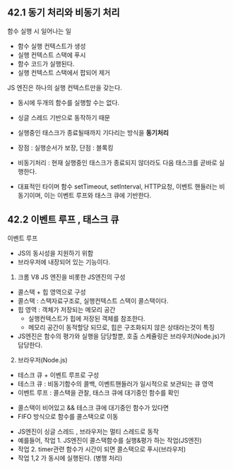 ## 42.1 동기 처리와 비동기 처리

함수 실행 시 일어나는 일

- 함수 실행 컨텍스트가 생성
- 실행 컨텍스트 스택에 푸시
- 함수 코드가 실행된다.
- 실행 컨텍스트 스택에서 팝되어 제거

JS 엔진은 하나의 실행 컨텍스트만을 갖는다.

- 동시에 두개의 함수를 실행할 수는 없다.
- 싱글 스레드 기반으로 동작하기 때문
- 실행중인 태스크가 종료될때까지 기다리는 방식을 **동기처리**
- 장점 : 실행순서가 보장, 단점 : 블록킹

- 비동기처리 : 현재 실행중인 태스크가 종료되지 않더라도 다음 태스크를 곧바로 실행한다.
- 대표적인 타이머 함수 setTimeout, setInterval, HTTP요청, 이벤트 핸들러는 비동기이며, 이는 이벤트 루프와 태스크 큐에 기반한다.

## 42.2 이벤트 루프 , 태스크 큐

이벤트 루프

- JS의 동시성을 지원하기 위함
- 브라우저에 내장되어 있는 기능이다.

1. 크롬 V8 JS 엔진을 비롯한 JS엔진의 구성

- 콜스택 + 힙 영역으로 구성
- 콜스택 : 스택자료구조로, 실행컨텍스트 스택이 콜스택이다.
- 힙 영역 : 객체가 저장되는 메모리 공간
  - 실행컨텍스트가 힙에 저장된 객체를 참조한다.
  - 메모리 공간이 동적할당 되므로, 힙은 구조화되지 않은 상태라는것이 특징
- JS엔진은 함수의 평가와 실행을 담당할뿐, 호출 스케쥴링은 브라우저(Node.js)가 담당한다.

2. 브라우저(Node.js)

- 테스크 큐 + 이벤트 루프로 구성
- 테스크 큐 : 비동기함수의 콜백, 이벤트핸들러가 일시적으로 보관되는 큐 영역
- 이벤트 루프 : 콜스택을 관찰, 태스크 큐에 대기중인 함수를 확인

* 콜스택이 비어있고 && 테스크 큐에 대기중인 함수가 있다면
* FIFO 방식으로 함수를 콜스택으로 이동

- JS엔진이 싱글 스레드 , 브라우저는 멀티 스레드로 동작
- 예를들어, 작업 1. JS엔진이 콜스택함수를 실행&평가 하는 작업(JS엔진)
- 작업 2. timer관련 함수가 시간이 되면 콜스택으로 푸시(브라우저)
- 작업 1,2 가 동시에 실행된다. (병행 처리)
